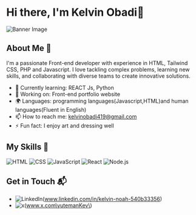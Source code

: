 # Hi there, I'm Kelvin Obadi👋

![Banner Image](your_banner_image_url_here)

## About Me 🚀

I'm a passionate Front-end developer with experience in HTML, Tailwind CSS, PHP and Javascript. I love tackling complex problems, learning new skills, and collaborating with diverse teams to create innovative solutions.

- 🌱 Currently learning: REACT Js, Python
- 🔭 Working on: Front-end portfolio website
- 🌍 Languages: programming languages(Javascript,HTML)and human languages(Fluent in English)
- 📫 How to reach me: kelvinobadi419@gmail.com
- ⚡ Fun fact: I enjoy art and dressing well

## My Skills 🧠

![HTML](https://img.shields.io/badge/-HTML-E34F26?style=flat-square&logo=html5&logoColor=white)
![CSS](https://img.shields.io/badge/-CSS-1572B6?style=flat-square&logo=css3&logoColor=white)
![JavaScript](https://img.shields.io/badge/-JavaScript-F7DF1E?style=flat-square&logo=javascript&logoColor=black)
![React](https://img.shields.io/badge/-React-61DAFB?style=flat-square&logo=react&logoColor=black)
![Node.js](https://img.shields.io/badge/-Node.js-339933?style=flat-square&logo=node.js&logoColor=white)

## Get in Touch 📬

- ![LinkedIn](https://img.shields.io/badge/LinkedIn-0077B5?style=for-the-badge&logo=linkedin&logoColor=white)(www.linkedin.com/in/kelvin-noah-540b33356)
- ![x](https://img.shields.io/badge/X-000000?style=for-the-badge&logo=x&logoColor=white)(www.x.com\yutemanKev\)


